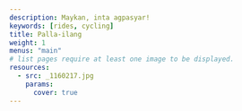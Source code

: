 ```yaml
---
description: Maykan, inta agpasyar!
keywords: [rides, cycling]
title: Palla-ilang
weight: 1
menus: "main"
# list pages require at least one image to be displayed.
resources:
  - src: _1160217.jpg
    params:
      cover: true
---
```


